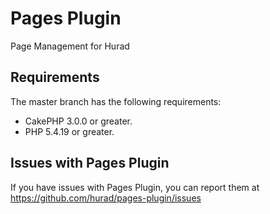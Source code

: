 # Pages Plugin

Page Management for Hurad

## Requirements

The master branch has the following requirements:

* CakePHP 3.0.0 or greater.
* PHP 5.4.19 or greater.

## Issues with Pages Plugin

If you have issues with Pages Plugin, you can report them at https://github.com/hurad/pages-plugin/issues